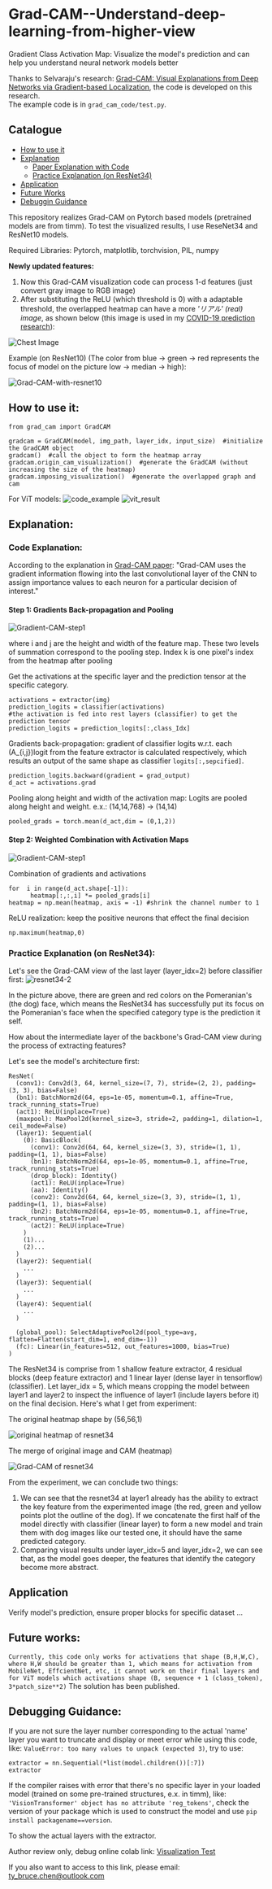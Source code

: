 # Grad-CAM--Understand-deep-learning-from-higher-view
Gradient Class Activation Map: Visualize the model's prediction and can help you understand neural network models better

Thanks to Selvaraju's research: [Grad-CAM: Visual Explanations from Deep Networks via Gradient-based Localization](https://arxiv.org/abs/1610.02391), the code is developed on this research. <br>
The example code is in ```grad_cam_code/test.py```.
## Catalogue
* [How to use it](https://github.com/TyBruceChen/Grad-CAM--Understand-deep-learning-from-higher-view?tab=readme-ov-file#how-to-use-it)
* [Explanation](https://github.com/TyBruceChen/Grad-CAM--Understand-deep-learning-from-higher-view#explanation)
  * [Paper Explanation with Code](https://github.com/TyBruceChen/Grad-CAM--Understand-deep-learning-from-higher-view/tree/main#code-explanation)
  * [Practice Explanation (on ResNet34)](https://github.com/TyBruceChen/Grad-CAM--Understand-deep-learning-from-higher-view#practice-explanation-on-resnet34)
* [Application](https://github.com/TyBruceChen/Grad-CAM--Understand-deep-learning-from-higher-view/tree/main#application)
* [Future Works](https://github.com/TyBruceChen/Grad-CAM--Understand-deep-learning-from-higher-view/tree/main#future-works)
* [Debuggin Guidance](https://github.com/TyBruceChen/Grad-CAM--Understand-deep-learning-from-higher-view/tree/main#debugging-guidance)

This repository realizes Grad-CAM on Pytorch based models (pretrained models are from timm). To test the visualized results, I use ReseNet34 and ResNet10 models.

Required Libraries: Pytorch, matplotlib, torchvision, PIL, numpy

**Newly updated features:**
1. Now this Grad-CAM visualization code can process 1-d features (just convert gray image to RGB image)
2. After substituting the ReLU (which threshold is 0) with a adaptable threshold, the overlapped heatmap can have a more *'リアル' (real) image*, as shown below (this image is used in my [COVID-19 prediction research](https://github.com/TyBruceChen/Research-A-Fined-Tuned-ViT-for-COVID-19-Image-Auxiliary-Diagnosing)):

![Chest Image](graphs/chest-grad-cam.png)

Example (on ResNet10) (The color from blue -> green -> red represents the focus of model on the picture low -> median -> high):

![Grad-CAM-with-resnet10](graphs/resnet10-targe_layer-2.png)

## How to use it:
```
from grad_cam import GradCAM

gradcam = GradCAM(model, img_path, layer_idx, input_size)  #initialize the GradCAM object
gradcam()  #call the object to form the heatmap array
gradcam.origin_cam_visualization()  #generate the GradCAM (without increasing the size of the heatmap)
gradcam.imposing_visualization()  #generate the overlapped graph and cam
```
For ViT models:
![code_example](graphs/vit-grad-cam-exmaple.png)
![vit_result](graphs/vit-16-grad-cam.png)

## Explanation:
### Code Explanation:
According to the explanation in [Grad-CAM paper](https://arxiv.org/abs/1610.02391): "Grad-CAM uses the gradient information flowing into the last convolutional layer of the CNN to assign importance values to each neuron for a particular decision of interest." 

#### Step 1: Gradients Back-propagation and Pooling 

![Gradient-CAM-step1](graphs/grad_cam_step1.png)

where i and j are the height and width of the feature map. These two levels of summation correspond to the pooling step. Index k is one pixel's index from the heatmap after pooling

Get the activations at the specific layer and the prediction tensor at the specific category.
```
activations = extractor(img)
prediction_logits = classifier(activations)
#the activation is fed into rest layers (classifier) to get the prediction tensor
prediction_logits = prediction_logits[:,class_Idx]
```
Gradients back-propagation: gradient of classifier logits w.r.t. each (A_{i,j})logit from the feature extractor is calculated respectively, which results an output of the same shape as classifier ```logits[:,sepcified]```. 
```
prediction_logits.backward(gradient = grad_output)
d_act = activations.grad
```

Pooling along height and width of the activation map: Logits are pooled along height and weight. e.x.: (14,14,768) -> (14,14)
```
pooled_grads = torch.mean(d_act,dim = (0,1,2))
```

#### Step 2: Weighted Combination with Activation Maps

![Gradient-CAM-step1](graphs/grad_cam_step2.png)

Combination of gradients and activations
```
for  i in range(d_act.shape[-1]):
      heatmap[:,:,i] *= pooled_grads[i]
heatmap = np.mean(heatmap, axis = -1) #shrink the channel number to 1
```

ReLU realization: keep the positive neurons that effect the final decision
```
np.maximum(heatmap,0)
```

### Practice Explanation (on ResNet34):
Let's see the Grad-CAM view of the last layer (layer_idx=2) before classifier first:
![resnet34-2](graphs/resnet34-2.png)

In the picture above, there are green and red colors on the Pomeranian's (the dog) face, which means the ResNet34 has successfully put its focus on the Pomeranian's face when the specified category type is the prediction it self.

How about the intermediate layer of the backbone's Grad-CAM view during the process of extracting features?

Let's see the model's architecture first:
```
ResNet(
  (conv1): Conv2d(3, 64, kernel_size=(7, 7), stride=(2, 2), padding=(3, 3), bias=False)
  (bn1): BatchNorm2d(64, eps=1e-05, momentum=0.1, affine=True, track_running_stats=True)
  (act1): ReLU(inplace=True)
  (maxpool): MaxPool2d(kernel_size=3, stride=2, padding=1, dilation=1, ceil_mode=False)
  (layer1): Sequential(
    (0): BasicBlock(
      (conv1): Conv2d(64, 64, kernel_size=(3, 3), stride=(1, 1), padding=(1, 1), bias=False)
      (bn1): BatchNorm2d(64, eps=1e-05, momentum=0.1, affine=True, track_running_stats=True)
      (drop_block): Identity()
      (act1): ReLU(inplace=True)
      (aa): Identity()
      (conv2): Conv2d(64, 64, kernel_size=(3, 3), stride=(1, 1), padding=(1, 1), bias=False)
      (bn2): BatchNorm2d(64, eps=1e-05, momentum=0.1, affine=True, track_running_stats=True)
      (act2): ReLU(inplace=True)
    )
    (1)...
    (2)...
  )
  (layer2): Sequential(
    ...
  )
  (layer3): Sequential(
    ...
  )
  (layer4): Sequential(
    ...
  )

  (global_pool): SelectAdaptivePool2d(pool_type=avg, flatten=Flatten(start_dim=1, end_dim=-1))
  (fc): Linear(in_features=512, out_features=1000, bias=True)
)
```

The ResNet34 is comprise from 1 shallow feature extractor, 4 residual blocks (deep feature extractor) and 1 linear layer (dense layer in tensorflow) (classifier).
Let layer_idx = 5, which means cropping the model between layer1 and layer2 to inspect the influence of layer1 (include layers before it) on the final decision.
Here's what I get from experiment:

The original heatmap shape by (56,56,1)

![original heatmap of resnet34](graphs/resnet34-5-origin.png)


The merge of original image and CAM (heatmap)

![Grad-CAM of resnet34](graphs/resnet34-5.png)

From the experiment, we can conclude two things:
1. We can see that the resnet34 at layer1 already has the ability to extract the key feature from the experimented image (the red, green and yellow points plot the outline of the dog). If we concatenate the first half of the model directly with classifier (linear layer) to form a new model and train them with dog images like our tested one, it should have the same predicted category.
2. Comparing visual results under layer_idx=5 and layer_idx=2, we can see that, as the model goes deeper, the features that identify the category become more abstract.

## Application
Verify model's prediction, ensure proper blocks for specific dataset ...

## Future works:
```Currently, this code only works for activations that shape (B,H,W,C), where H,W should be greater than 1, which means for activation from MobileNet, EffcientNet, etc, it cannot work on their final layers and for ViT models which activations shape (B, sequence + 1 (class_token), 3*patch_size**2)``` The solution has been published.

## Debugging Guidance:
If you are not sure the layer number corresponding to the actual 'name' layer you want to truncate and display or meet error while using this code, like: ``` ValueError: too many values to unpack (expected 3) ```, try to use: 
```
extractor = nn.Sequential(*list(model.children())[:7])
extractor
```
If the compiler raises with error that there's no specific layer in your loaded model (trained on some pre-trained structures, e.x. in timm), like: ```'VisionTransformer' object has no attribute 'reg_tokens'```, check the version of your package which is used to construct the model and use ```pip install packagename==version```.

To show the actual layers with the extractor.

Author review only, debug online colab link: [Visualization Test](https://colab.research.google.com/drive/10XLnnOgjtpFebtSt3_lgWP5mNLwsuOq5#scrollTo=0jAu8Mi3JvHQ)

If you also want to access to this link, please email: ty_bruce.chen@outlook.com
